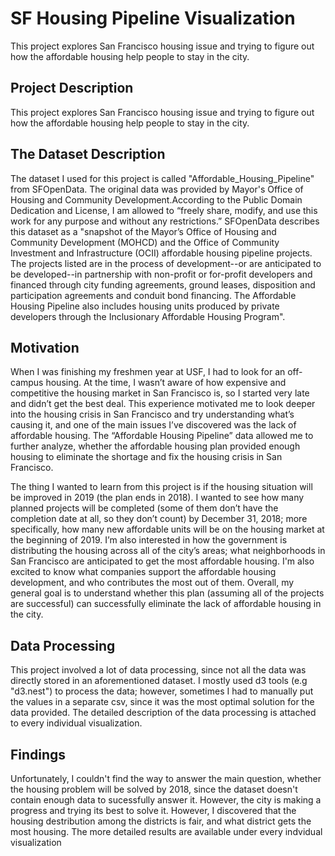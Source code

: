 # SF Housing Pipeline Visualization
This project explores San Francisco housing issue and trying to figure out how the affordable housing help people to stay in the city.
## Project Description
This project explores San Francisco housing issue and trying to figure out how the affordable housing help people to stay in the city.

## The Dataset Description
The dataset I used for this project is called "Affordable_Housing_Pipeline" from SFOpenData. The original data was provided by Mayor's Office of Housing and Community Development.According to the Public Domain Dedication and License, I am allowed to “freely share, modify, and use this work for any purpose and without any restrictions.” SFOpenData describes this dataset as a "snapshot of the Mayor’s Office of Housing and Community Development (MOHCD) and the Office of Community Investment and Infrastructure (OCII) affordable housing pipeline projects. The projects listed are in the process of development--or are anticipated to be developed--in partnership with non-profit or for-profit developers and financed through city funding agreements, ground leases, disposition and participation agreements and conduit bond financing. The Affordable Housing Pipeline also includes housing units produced by private developers through the Inclusionary Affordable Housing Program".

## Motivation
When I was finishing my freshmen year at USF, I had to look for an off-campus housing. At the time, I wasn’t aware of how expensive and competitive the housing market in San Francisco is, so I started very late and didn’t get the best deal. This experience motivated me to look deeper into the housing crisis in San Francisco and try understanding what’s causing it, and one of the main issues I’ve discovered was the lack of affordable housing. The “Affordable Housing Pipeline” data allowed me to further analyze, whether the affordable housing plan provided enough housing to eliminate the shortage and fix the housing crisis in San Francisco.

The thing I wanted to learn from this project is if the housing situation will be improved in 2019 (the plan ends in 2018). I wanted to see how many planned projects will be completed (some of them don’t have the completion date at all, so they don’t count) by December 31, 2018; more specifically, how many new affordable units will be on the housing market at the beginning of 2019. I’m also interested in how the government is distributing the housing across all of the city’s areas; what neighborhoods in San Francisco are anticipated to get the most affordable housing. I'm also excited to know what companies support the affordable housing development, and who contributes the most out of them. Overall, my general goal is to understand whether this plan (assuming all of the projects are successful) can successfully eliminate the lack of affordable housing in the city.

## Data Processing
This project involved a lot of data processing, since not all the data was directly stored in an aforementioned dataset. I mostly used d3 tools (e.g "d3.nest") to process the data; however, sometimes I had to manually put the values in a separate csv, since it was the most optimal solution for the data provided. The detailed description of the data processing is attached to every individual visualization.

## Findings
Unfortunately, I couldn't find the way to answer the main question, whether the housing problem will be solved by 2018, since the dataset doesn't contain enough data to sucessfully answer it. However, the city is making a progress and trying its best to solve it. However, I discovered that the housing destribution among the districts is fair, and what district gets the most housing. The more detailed results are available under every indvidual visualization
